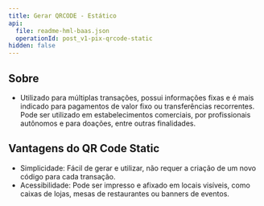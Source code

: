 ```yaml
---
title: Gerar QRCODE - Estático
api:
  file: readme-hml-baas.json
  operationId: post_v1-pix-qrcode-static
hidden: false
---
```

## Sobre

* Utilizado para múltiplas transações, possui informações fixas e é mais indicado para pagamentos de valor fixo ou transferências recorrentes. Pode ser utilizado em estabelecimentos comerciais, por profissionais autônomos e para doações, entre outras finalidades.

## Vantagens do QR Code Static

* Simplicidade: Fácil de gerar e utilizar, não requer a criação de um novo código para cada transação.
* Acessibilidade: Pode ser impresso e afixado em locais visíveis, como caixas de lojas, mesas de restaurantes ou banners de eventos.